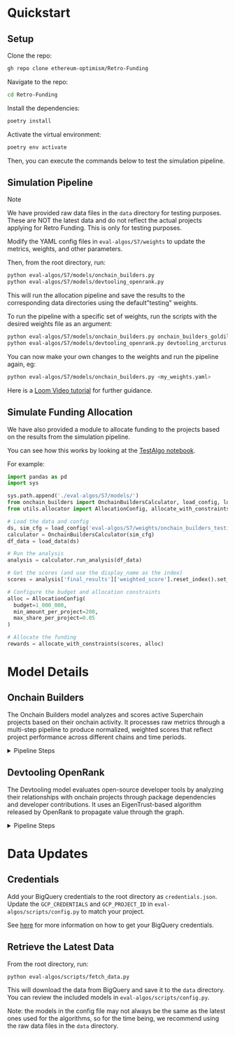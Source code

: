 
# Quickstart

## Setup

Clone the repo:

```bash
gh repo clone ethereum-optimism/Retro-Funding
```

Navigate to the repo:

```bash
cd Retro-Funding
```

Install the dependencies:

```bash
poetry install
```

Activate the virtual environment:

```bash
poetry env activate
```

Then, you can execute the commands below to test the simulation pipeline.

## Simulation Pipeline

> [!NOTE]
> We have provided raw data files in the `data` directory for testing purposes. These are NOT the latest data and do not reflect the actual projects applying for Retro Funding. This is only for testing purposes.

Modify the YAML config files in `eval-algos/S7/weights` to update the metrics, weights, and other parameters.

Then, from the root directory, run:

```bash
python eval-algos/S7/models/onchain_builders.py
python eval-algos/S7/models/devtooling_openrank.py
```

This will run the allocation pipeline and save the results to the corresponding data directories using the default"testing" weights.

To run the pipeline with a specific set of weights, run the scripts with the desired weights file as an argument:

```bash
python eval-algos/S7/models/onchain_builders.py onchain_builders_goldilocks.yaml
python eval-algos/S7/models/devtooling_openrank.py devtooling_arcturus.yaml
```

You can now make your own changes to the weights and run the pipeline again, eg:

```bash
python eval-algos/S7/models/onchain_builders.py <my_weights.yaml>
```

Here is a [Loom Video tutorial](https://www.loom.com/share/75484a94fe404b0a9d9b09c82938d0cb?sid=45ffdb03-e9ac-4b04-8bd0-7d556171d661) for further guidance.

## Simulate Funding Allocation

We have also provided a module to allocate funding to the projects based on the results from the simulation pipeline.

You can see how this works by looking at the [TestAlgo notebook](./TestAlgo.ipynb).

For example:

```python
import pandas as pd
import sys

sys.path.append('./eval-algos/S7/models/')
from onchain_builders import OnchainBuildersCalculator, load_config, load_data
from utils.allocator import AllocationConfig, allocate_with_constraints

# Load the data and config
ds, sim_cfg = load_config('eval-algos/S7/weights/onchain_builders_testing.yaml')
calculator = OnchainBuildersCalculator(sim_cfg)
df_data = load_data(ds)

# Run the analysis
analysis = calculator.run_analysis(df_data)

# Get the scores (and use the display_name as the index)
scores = analysis['final_results']['weighted_score'].reset_index().set_index('display_name')['weighted_score']

# Configure the budget and allocation constraints
alloc = AllocationConfig(
  budget=1_000_000,
  min_amount_per_project=200,
  max_share_per_project=0.05
)

# Allocate the funding
rewards = allocate_with_constraints(scores, alloc)
```

# Model Details

## Onchain Builders

The Onchain Builders model analyzes and scores active Superchain projects based on their onchain activity. It processes raw metrics through a multi-step pipeline to produce normalized, weighted scores that reflect project performance across different chains and time periods.

<details>
<summary>Pipeline Steps</summary>

#### 1. Filter and Pivot Raw Metrics
- Takes raw metrics data with non-zero weights for specified measurement periods
- Pivots data by chain and metric to create a structured view
- Groups by `project_id`, `project_name`, `display_name`, and `chain`

#### 2. Sum and Weight by Chain
- Applies chain-specific weights (e.g., different weights for OP Mainnet vs other chains)
- Sums weighted metrics across all chains for each project
- Preserves project metadata in the aggregation

#### 3. Calculate Metric Variants
For each metric, computes three variants:
- **Adoption**: Current period value
- **Growth**: Positive difference between current and previous period values
- **Retention**: Minimum value between current and previous periods

#### 4. Normalize Metric Variants
- Applies min-max normalization to each metric variant
- Scales values to [0,1] range while preserving null values (e.g., TVL for non-DeFi projects)
- Uses fallback center value (0.5) when range is zero

#### 5. Apply Weights
- Multiplies each normalized metric variant by:
  - Its metric-specific weight
  - Its variant-specific weight (adoption/growth/retention)

#### 6. Aggregate Final Scores
- Combines weighted variants using power mean (p=2)
- Normalizes final scores to sum to 1.0

#### 7. Prepare Results
- Flattens multi-level columns for readability
- Merges intermediate results for transparency
- Sorts projects by final weighted score
</details>

## Devtooling OpenRank

The Devtooling model evaluates open-source developer tools by analyzing their relationships with onchain projects through package dependencies and developer contributions. It uses an EigenTrust-based algorithm released by OpenRank to propagate value through the graph.

<details>
<summary>Pipeline Steps</summary>

#### 1. Build Unweighted Graph
Constructs a directed graph with three types of edges:
- **Package Dependencies**: Onchain projects → Devtooling projects
- **Commit Events**: Onchain projects → Developers
- **GitHub Engagement**: Developers → Devtooling projects

Removes duplicate edges when an onchain project is also a devtooling project.

#### 2. Compute Onchain Project Pretrust
- Uses economic metrics from onchain projects
- Applies log transformation and min-max scaling
- Combines metrics using configured weights
- Normalizes scores to sum to 1.0

#### 3. Compute Devtooling Project Pretrust
- Uses GitHub metrics (num packages, stars, forks, etc.)
- Applies log transformation and min-max scaling
- Combines metrics using configured weights
- Normalizes scores to sum to 1.0

#### 4. Compute Developer Reputation
- Developers are pre-filtered to focus on active developers committing code to onchain project repos in Rust, Solidity, TypeScript, and Vyper
- Distributes onchain project pretrust to developers based on commit activity

#### 5. Weight Edges
Applies weights based on:
- Link type (package dependency, commit, GitHub engagement)
- Event type (NPM, CARGO, COMMIT_CODE)
- Time decay for non-static relationships
- More recent interactions contribute more weight in most cases

#### 6. Apply EigenTrust
- Combines pretrust scores from all sources
- Runs EigenTrust propagation on weighted graph
- Computes final trust scores for each node

#### 7. Rank and Evaluate Projects
- Ranks devtooling projects by final EigenTrust scores
- Applies eligibility criteria:
  - Minimum package dependency count
  - Minimum developer link count
- Normalizes scores among eligible projects

#### 8. Serialize Value Flow
- Uses iterative proportional fitting (IPF)
- Creates detailed value flow attribution
- Ensures contribution sums match:
  - Per devtool: Sum equals its overall score
  - Per onchain project: Sum equals its pretrust
</details>

# Data Updates

## Credentials

Add your BigQuery credentials to the root directory as `credentials.json`. Update the `GCP_CREDENTIALS` and `GCP_PROJECT_ID` in `eval-algos/scripts/config.py` to match your project.

See [here](https://docs.opensource.observer/docs/get-started/bigquery) for more information on how to get your BigQuery credentials.

## Retrieve the Latest Data

From the root directory, run:

```bash
python eval-algos/scripts/fetch_data.py
```

This will download the data from BigQuery and save it to the `data` directory. You can review the included models in `eval-algos/scripts/config.py`.

Note: the models in the config file may not always be the same as the latest ones used for the algorithms, so for the time being, we recommend using the raw data files in the `data` directory.
